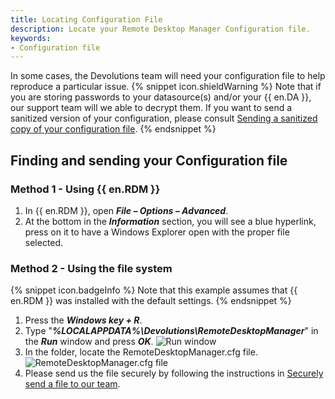 ```yaml
---
title: Locating Configuration File
description: Locate your Remote Desktop Manager Configuration file.
keywords:
- Configuration file
---
```

In some cases, the Devolutions team will need your configuration file to help reproduce a particular issue. 
{% snippet icon.shieldWarning %} 
Note that if you are storing passwords to your datasource(s) and/or your {{ en.DA }}, our support team will we able to decrypt them. If you want to send a sanitized version of your configuration, please consult [Sending a sanitized copy of your configuration file](/kb/remote-desktop-manager/how-to-articles/send-sanitized-configuration-file/). 
{% endsnippet %}
 
## Finding and sending your Configuration file 
### Method 1 - Using {{ en.RDM }} 
1. In {{ en.RDM }}, open ***File – Options – Advanced***. 
1. At the bottom in the ***Information*** section, you will see a blue hyperlink, press on it to have a Windows Explorer open with the proper file selected. 
### Method 2 - Using the file system 
{% snippet icon.badgeInfo %} 
Note that this example assumes that {{ en.RDM }} was installed with the default settings. 
{% endsnippet %}
 
1. Press the ***Windows key + R***. 
1. Type "***%LOCALAPPDATA%\Devolutions\RemoteDesktopManager***" in the ***Run*** window and press ***OK***. 
![Run window](https://webdevolutions.azureedge.net/docs/en/kb/KB2028.png) 
1. In the folder, locate the RemoteDesktopManager.cfg file.  
![RemoteDesktopManager.cfg file](https://webdevolutions.azureedge.net/docs/en/kb/KB2029.png) 
1. Please send us the file securely by following the instructions in [Securely send a file to our team](/kb/devolutions-customer-success/securely-send-file/). 

